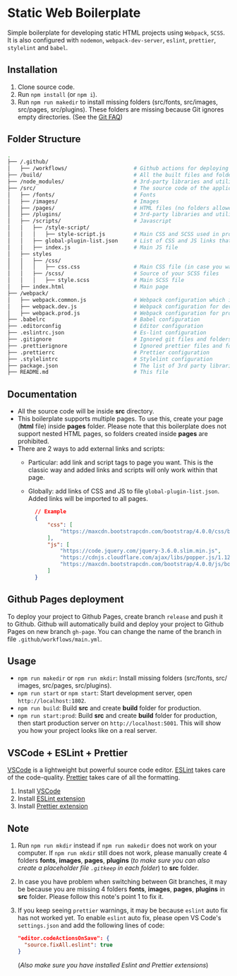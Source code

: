 # Static Web Boilerplate

Simple boilerplate for developing static HTML projects using `Webpack`, `SCSS`. It is also configured with `nodemon`, `webpack-dev-server`, `eslint`, `prettier`, `stylelint` and `babel`.

## Installation

1. Clone source code.
2. Run `npm install` (or `npm i`).
3. Run `npm run makedir` to install missing folders (src/fonts, src/images, src/pages, src/plugins). These folders are missing because Git ignores empty directories. (See the [Git FAQ](https://git.wiki.kernel.org/index.php/GitFaq#Can_I_add_empty_directories.3F))
  
## Folder Structure

```bash
.
├── /.github/ 
│   ├── /workflows/                     # Github actions for deploying to Github Pages      
├── /build/                             # All the built files and folders which are used for production will go here
├── /node_modules/                      # 3rd-party libraries and utilities installed via npm
├── /src/                               # The source code of the application
│   ├── /fonts/                         # Fonts
│   ├── /images/                        # Images
│   ├── /pages/                         # HTML files (no folders allowed)
│   ├── /plugins/                       # 3rd-party libraries and utilities downloaded and added to HTML file via link and script tags
│   ├── /scripts/                       # Javascript
│   │   ├── /style-script/            
│   │   │   ├── style-script.js         # Main CSS and SCSS used in project
│   │   ├── global-plugin-list.json     # List of CSS and JS links that are used on all pages
│   │   ├── index.js                    # Main JS file
│   ├── styles  
│   │   ├── /css/                     
│   │   │   ├── css.css                 # Main CSS file (in case you want to use CSS)
│   │   ├── /scss/                      # Source of your SCSS files
│   │   │   ├── style.scss              # Main SCSS file
│   ├── index.html                      # Main page
├── /webpack/
│   ├── webpack.common.js               # Webpack configuration which is used on both development and production modes
│   ├── webpack.dev.js                  # Webpack configuration for development mode
│   ├── webpack.prod.js                 # Webpack configuration for production mode
├── .babelrc                            # Babel configuration
├── .editorconfig                       # Editor configuration
├── .eslintrc.json                      # Es-lint configuration
├── .gitignore                          # Ignored git files and folders
├── .prettierignore                     # Ignored prettier files and folders
├── .prettierrc                         # Prettier configuration
├── .stylelintrc                        # Stylelint configuration
├── package.json                        # The list of 3rd party libraries and utilities
├── README.md                           # This file
```

## Documentation

- All the source code will be inside **src** directory.
- This boilerplate supports multiple pages. To use this, create your page (**html** file) inside **pages** folder. Please note that this boilerplate does not support nested HTML pages, so folders created inside **pages** are prohibited.
- There are 2 ways to add external links and scripts:
  - Particular: add link and script tags to page you want. This is the classic way and added links and scripts will only work within that page.
  - Globally: add links of CSS and JS to file `global-plugin-list.json`. Added links will be imported to all pages.
  
    ```json
      // Example
      {
          "css": [
              "https://maxcdn.bootstrapcdn.com/bootstrap/4.0.0/css/bootstrap.min.css"
          ],
          "js": [
              "https://code.jquery.com/jquery-3.6.0.slim.min.js",
              "https://cdnjs.cloudflare.com/ajax/libs/popper.js/1.12.9/umd/popper.min.js",
              "https://maxcdn.bootstrapcdn.com/bootstrap/4.0.0/js/bootstrap.min.js"
          ]
      }
    ```

## Github Pages deployment

To deploy your project to Github Pages, create branch `release` and push it to Github. Github will automatically build and deploy your project to Github Pages on new branch `gh-page`. You can change the name of the branch in file `.github/workflows/main.yml`.

## Usage

- `npm run makedir` or `npm run mkdir`: Install missing folders (src/fonts, src/ images, src/pages, src/plugins).
- `npm run start` or `npm start`: Start development server, open `http://localhost:1802`.
- `npm run build`: Build **src** and create **build** folder for production.
- `npm run start:prod`: Build **src** and create **build** folder for production, then start production server on `http://localhost:5001`. This will show you how your project looks like on a real server.

## VSCode + ESLint + Prettier

[VSCode](https://code.visualstudio.com/) is a lightweight but powerful source code editor. [ESLint](https://eslint.org/) takes care of the code-quality. [Prettier](https://prettier.io/) takes care of all the formatting.

1. Install [VSCode](https://code.visualstudio.com/Download)
2. Install [ESLint extension](https://marketplace.visualstudio.com/items?itemName=dbaeumer.vscode-eslint)
3. Install [Prettier extension](https://marketplace.visualstudio.com/items?itemName=esbenp.prettier-vscode)

## Note

1. Run `npm run mkdir` instead if `npm run makedir` does not work on your computer. If `npm run mkdir` still does not work, please manually create 4 folders **fonts**, **images**, **pages**, **plugins** (*to make sure you can also create a placeholder file `.gitkeep` in each folder*) to **src** folder.
2. In case you have problem when switching between Git branches, it may be because you are missing 4 folders  **fonts**, **images**, **pages**, **plugins** in **src** folder. Please follow this note's point 1 to fix it.
3. If you keep seeing `prettier` warnings, it may be because `eslint` auto fix has not worked yet. To enable `eslint` auto fix, please open VS Code's `settings.json` and add the following lines of code:

    ``` json
    "editor.codeActionsOnSave": {
      "source.fixAll.eslint": true
    }
    ```

    (*Also make sure you have installed Eslint and Prettier extensions*)
